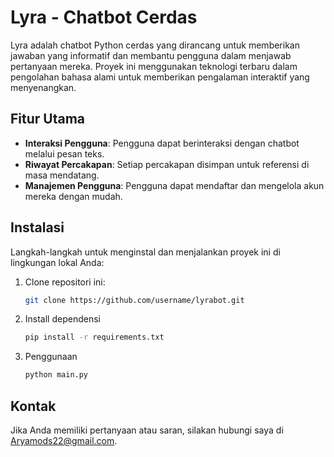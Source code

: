 # Lyra - Chatbot Cerdas

Lyra adalah chatbot Python cerdas yang dirancang untuk memberikan jawaban yang informatif dan membantu pengguna dalam menjawab pertanyaan mereka. Proyek ini menggunakan teknologi terbaru dalam pengolahan bahasa alami untuk memberikan pengalaman interaktif yang menyenangkan.

## Fitur Utama

- **Interaksi Pengguna**: Pengguna dapat berinteraksi dengan chatbot melalui pesan teks.
- **Riwayat Percakapan**: Setiap percakapan disimpan untuk referensi di masa mendatang.
- **Manajemen Pengguna**: Pengguna dapat mendaftar dan mengelola akun mereka dengan mudah.

## Instalasi

Langkah-langkah untuk menginstal dan menjalankan proyek ini di lingkungan lokal Anda:

1. Clone repositori ini:
   ```bash
   git clone https://github.com/username/lyrabot.git

2. Install dependensi
   ```bash
   pip install -r requirements.txt

4. Penggunaan
   ```bash
   python main.py

## Kontak

Jika Anda memiliki pertanyaan atau saran, silakan hubungi saya di Aryamods22@gmail.com.
